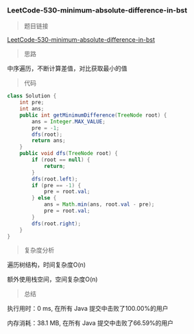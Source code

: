 ### LeetCode-530-minimum-absolute-difference-in-bst

> 题目链接

[LeetCode-530-minimum-absolute-difference-in-bst](https://leetcode-cn.com/problems/minimum-absolute-difference-in-bst/)

> 思路

中序遍历，不断计算差值，对比获取最小的值

> 代码

```java
class Solution {
    int pre;
    int ans;
    public int getMinimumDifference(TreeNode root) {
        ans = Integer.MAX_VALUE;
        pre = -1;
        dfs(root);
        return ans;
    }
    public void dfs(TreeNode root) {
        if (root == null) {
            return;
        }
        dfs(root.left);
        if (pre == -1) {
            pre = root.val;
        } else {
            ans = Math.min(ans, root.val - pre);
            pre = root.val;
        }
        dfs(root.right);
    }
}
```

> 复杂度分析

遍历树结构，时间复杂度O(n)

额外使用栈空间，空间复杂度O(n)

> 总结

执行用时：0 ms, 在所有 Java 提交中击败了100.00%的用户

内存消耗：38.1 MB, 在所有 Java 提交中击败了66.59%的用户
